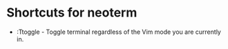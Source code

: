 # Shortcuts for neoterm

- <C-q> :Ttoggle - Toggle terminal regardless of the Vim mode you are currently in.
